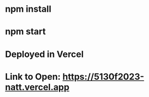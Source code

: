 # npm install

# npm start

# Deployed in Vercel

# Link to Open: https://5130f2023-natt.vercel.app
